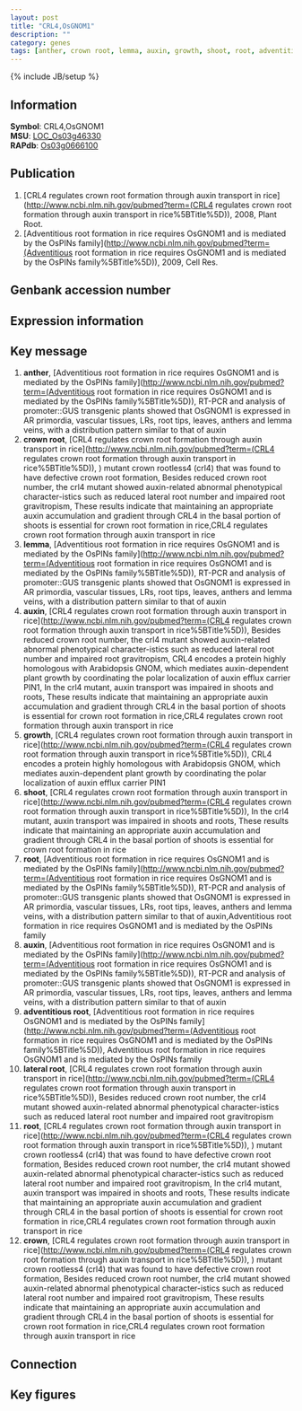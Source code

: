 ```yaml
---
layout: post
title: "CRL4,OsGNOM1"
description: ""
category: genes
tags: [anther, crown root, lemma, auxin, growth, shoot, root, adventitious root, lateral root, crown, Gene]
---
```

{% include JB/setup %}

## Information
__Symbol__: CRL4,OsGNOM1  
__MSU__: [LOC_Os03g46330](http://rice.plantbiology.msu.edu/cgi-bin/ORF_infopage.cgi?orf=LOC_Os03g46330)  
__RAPdb__: [Os03g0666100](http://rapdb.dna.affrc.go.jp/viewer/gbrowse_details/irgsp1?name=Os03g0666100)  

## Publication
1. [CRL4 regulates crown root formation through auxin transport in rice](http://www.ncbi.nlm.nih.gov/pubmed?term=(CRL4 regulates crown root formation through auxin transport in rice%5BTitle%5D)), 2008, Plant Root.
2. [Adventitious root formation in rice requires OsGNOM1 and is mediated by the OsPINs family](http://www.ncbi.nlm.nih.gov/pubmed?term=(Adventitious root formation in rice requires OsGNOM1 and is mediated by the OsPINs family%5BTitle%5D)), 2009, Cell Res.

## Genbank accession number

## Expression information

## Key message
1. __anther__, [Adventitious root formation in rice requires OsGNOM1 and is mediated by the OsPINs family](http://www.ncbi.nlm.nih.gov/pubmed?term=(Adventitious root formation in rice requires OsGNOM1 and is mediated by the OsPINs family%5BTitle%5D)),  RT-PCR and analysis of promoter::GUS transgenic plants showed that OsGNOM1 is expressed in AR primordia, vascular tissues, LRs, root tips, leaves, anthers and lemma veins, with a distribution pattern similar to that of auxin
2. __crown root__, [CRL4 regulates crown root formation through auxin transport in rice](http://www.ncbi.nlm.nih.gov/pubmed?term=(CRL4 regulates crown root formation through auxin transport in rice%5BTitle%5D)), ) mutant crown rootless4 (crl4) that was found to have defective crown root formation, Besides reduced crown root number, the crl4 mutant showed auxin-related abnormal phenotypical character-istics such as reduced lateral root number and impaired root gravitropism, These results indicate that maintaining an appropriate auxin accumulation and gradient through CRL4 in the basal portion of shoots is essential for crown root formation in rice,CRL4 regulates crown root formation through auxin transport in rice
3. __lemma__, [Adventitious root formation in rice requires OsGNOM1 and is mediated by the OsPINs family](http://www.ncbi.nlm.nih.gov/pubmed?term=(Adventitious root formation in rice requires OsGNOM1 and is mediated by the OsPINs family%5BTitle%5D)),  RT-PCR and analysis of promoter::GUS transgenic plants showed that OsGNOM1 is expressed in AR primordia, vascular tissues, LRs, root tips, leaves, anthers and lemma veins, with a distribution pattern similar to that of auxin
4. __auxin__, [CRL4 regulates crown root formation through auxin transport in rice](http://www.ncbi.nlm.nih.gov/pubmed?term=(CRL4 regulates crown root formation through auxin transport in rice%5BTitle%5D)),  Besides reduced crown root number, the crl4 mutant showed auxin-related abnormal phenotypical character-istics such as reduced lateral root number and impaired root gravitropism, CRL4 encodes a protein highly homologous with Arabidopsis GNOM, which mediates auxin-dependent plant growth by coordinating the polar localization of auxin efflux carrier PIN1, In the crl4 mutant, auxin transport was impaired in shoots and roots, These results indicate that maintaining an appropriate auxin accumulation and gradient through CRL4 in the basal portion of shoots is essential for crown root formation in rice,CRL4 regulates crown root formation through auxin transport in rice
5. __growth__, [CRL4 regulates crown root formation through auxin transport in rice](http://www.ncbi.nlm.nih.gov/pubmed?term=(CRL4 regulates crown root formation through auxin transport in rice%5BTitle%5D)),  CRL4 encodes a protein highly homologous with Arabidopsis GNOM, which mediates auxin-dependent plant growth by coordinating the polar localization of auxin efflux carrier PIN1
6. __shoot__, [CRL4 regulates crown root formation through auxin transport in rice](http://www.ncbi.nlm.nih.gov/pubmed?term=(CRL4 regulates crown root formation through auxin transport in rice%5BTitle%5D)),  In the crl4 mutant, auxin transport was impaired in shoots and roots, These results indicate that maintaining an appropriate auxin accumulation and gradient through CRL4 in the basal portion of shoots is essential for crown root formation in rice
7. __root__, [Adventitious root formation in rice requires OsGNOM1 and is mediated by the OsPINs family](http://www.ncbi.nlm.nih.gov/pubmed?term=(Adventitious root formation in rice requires OsGNOM1 and is mediated by the OsPINs family%5BTitle%5D)),  RT-PCR and analysis of promoter::GUS transgenic plants showed that OsGNOM1 is expressed in AR primordia, vascular tissues, LRs, root tips, leaves, anthers and lemma veins, with a distribution pattern similar to that of auxin,Adventitious root formation in rice requires OsGNOM1 and is mediated by the OsPINs family
8. __auxin__, [Adventitious root formation in rice requires OsGNOM1 and is mediated by the OsPINs family](http://www.ncbi.nlm.nih.gov/pubmed?term=(Adventitious root formation in rice requires OsGNOM1 and is mediated by the OsPINs family%5BTitle%5D)),  RT-PCR and analysis of promoter::GUS transgenic plants showed that OsGNOM1 is expressed in AR primordia, vascular tissues, LRs, root tips, leaves, anthers and lemma veins, with a distribution pattern similar to that of auxin
9. __adventitious root__, [Adventitious root formation in rice requires OsGNOM1 and is mediated by the OsPINs family](http://www.ncbi.nlm.nih.gov/pubmed?term=(Adventitious root formation in rice requires OsGNOM1 and is mediated by the OsPINs family%5BTitle%5D)), Adventitious root formation in rice requires OsGNOM1 and is mediated by the OsPINs family
10. __lateral root__, [CRL4 regulates crown root formation through auxin transport in rice](http://www.ncbi.nlm.nih.gov/pubmed?term=(CRL4 regulates crown root formation through auxin transport in rice%5BTitle%5D)),  Besides reduced crown root number, the crl4 mutant showed auxin-related abnormal phenotypical character-istics such as reduced lateral root number and impaired root gravitropism
11. __root__, [CRL4 regulates crown root formation through auxin transport in rice](http://www.ncbi.nlm.nih.gov/pubmed?term=(CRL4 regulates crown root formation through auxin transport in rice%5BTitle%5D)), ) mutant crown rootless4 (crl4) that was found to have defective crown root formation, Besides reduced crown root number, the crl4 mutant showed auxin-related abnormal phenotypical character-istics such as reduced lateral root number and impaired root gravitropism, In the crl4 mutant, auxin transport was impaired in shoots and roots, These results indicate that maintaining an appropriate auxin accumulation and gradient through CRL4 in the basal portion of shoots is essential for crown root formation in rice,CRL4 regulates crown root formation through auxin transport in rice
12. __crown__, [CRL4 regulates crown root formation through auxin transport in rice](http://www.ncbi.nlm.nih.gov/pubmed?term=(CRL4 regulates crown root formation through auxin transport in rice%5BTitle%5D)), ) mutant crown rootless4 (crl4) that was found to have defective crown root formation, Besides reduced crown root number, the crl4 mutant showed auxin-related abnormal phenotypical character-istics such as reduced lateral root number and impaired root gravitropism, These results indicate that maintaining an appropriate auxin accumulation and gradient through CRL4 in the basal portion of shoots is essential for crown root formation in rice,CRL4 regulates crown root formation through auxin transport in rice

## Connection

## Key figures


